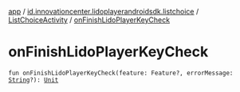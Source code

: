 [app](../../index.md) / [id.innovationcenter.lidoplayerandroidsdk.listchoice](../index.md) / [ListChoiceActivity](index.md) / [onFinishLidoPlayerKeyCheck](./on-finish-lido-player-key-check.md)

# onFinishLidoPlayerKeyCheck

`fun onFinishLidoPlayerKeyCheck(feature: Feature?, errorMessage: `[`String`](https://kotlinlang.org/api/latest/jvm/stdlib/kotlin/-string/index.html)`?): `[`Unit`](https://kotlinlang.org/api/latest/jvm/stdlib/kotlin/-unit/index.html)